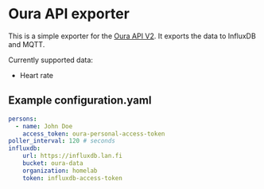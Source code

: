 # Oura API exporter
This is a simple exporter for the [Oura API V2](https://cloud.ouraring.com/docs/). It exports the data to InfluxDB and MQTT.

Currently supported data:
- Heart rate

## Example configuration.yaml

```yaml
persons:
  - name: John Doe 
    access_token: oura-personal-access-token
poller_interval: 120 # seconds
influxdb:
    url: https://influxdb.lan.fi
    bucket: oura-data
    organization: homelab
    token: influxdb-access-token
```
